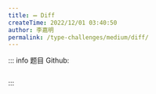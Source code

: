 ```yaml
---
title: ➖ Diff
createTime: 2022/12/01 03:40:50
author: 李嘉明
permalink: /type-challenges/medium/diff/
---
```


::: info 题目
Github: []()

```ts

```

:::
